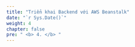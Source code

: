 ```yaml
---
title: "Triển khai Backend với AWS Beanstalk"
date: "`r Sys.Date()`"
weight: 4
chapter: false
pre: " <b> 4. </b> "
---
```

